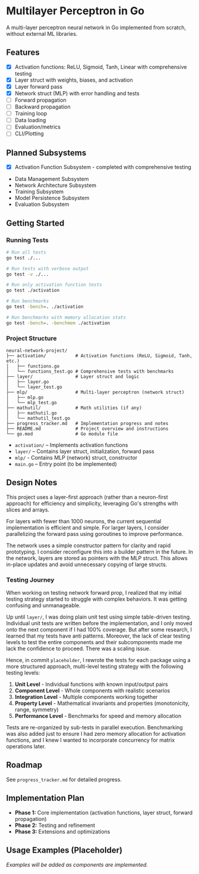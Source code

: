 # Multilayer Perceptron in Go

A multi-layer perceptron neural network in Go implemented from scratch, without external ML libraries.

## Features

- [x] Activation functions: ReLU, Sigmoid, Tanh, Linear with comprehensive testing
- [x] Layer struct with weights, biases, and activation
- [x] Layer forward pass
- [x] Network struct (MLP) with error handling and tests
- [ ] Forward propagation
- [ ] Backward propagation
- [ ] Training loop
- [ ] Data loading
- [ ] Evaluation/metrics
- [ ] CLI/Plotting

## Planned Subsystems

- [x] Activation Function Subsystem - completed with comprehensive testing
- Data Management Subsystem
- Network Architecture Subsystem
- Training Subsystem
- Model Persistence Subsystem
- Evaluation Subsystem

## Getting Started

### Running Tests

```sh
# Run all tests
go test ./...

# Run tests with verbose output
go test -v ./...

# Run only activation function tests
go test ./activation

# Run benchmarks
go test -bench=. ./activation

# Run benchmarks with memory allocation stats
go test -bench=. -benchmem ./activation
```

### Project Structure

```
neural-network-project/
├── activation/           # Activation functions (ReLU, Sigmoid, Tanh, etc.)
│   ├── functions.go
│   └── functions_test.go # Comprehensive tests with benchmarks
├── layer/                # Layer struct and logic
│   ├── layer.go
│   └── layer_test.go
├── mlp/                  # Multi-layer perceptron (network struct)
│   ├── mlp.go
│   └── mlp_test.go
├── mathutil/             # Math utilities (if any)
│   ├── mathutil.go
│   └── mathutil_test.go
├── progress_tracker.md   # Implementation progress and notes
├── README.md             # Project overview and instructions
└── go.mod                # Go module file
```

- `activation/` – Implements activation functions 
- `layer/` – Contains layer struct, initialization, forward pass
- `mlp/` - Contains MLP (network) struct, constructor
- `main.go` – Entry point (to be implemented)

## Design Notes

This project uses a layer-first approach (rather than a neuron-first approach) for efficiency and simplicity, leveraging Go's strengths with slices and arrays.

For layers with fewer than 1000 neurons, the current sequential implementation is efficient and simple. For larger layers, I consider parallelizing the forward pass using goroutines to improve performance.

The network uses a simple constructor pattern for clarity and rapid prototyping. I consider reconfigure this into a builder pattern in the future. In the network, layers are stored as pointers with the MLP struct. This allows in-place updates and avoid unnecessary copying of large structs. 

### Testing Journey

When working on testing network forward prop, I realized that my initial testing strategy started to struggle with complex behaviors. It was getting confusing and unmanageable. 

Up until `layer/`, I was doing plain unit test using simple table-driven testing. Individual unit tests are written before the implementation, and I only moved onto the next component if I had 100% coverage. But after some research, I learned that my tests have anti patterns. Moreover, the lack of clear testing levels to test the entire components and their subcomponents made me lack the confidence to proceed. There was a scaling issue. 

Hence, in commit `placeholder`, I rewrote the tests for each package using a more structured approach, multi-level testing strategy with the following testing levels:

1. **Unit Level** - Individual functions with known input/output pairs
2. **Component Level** - Whole components with realistic scenarios
3. **Integration Level** - Multiple components working together
4. **Property Level** - Mathematical invariants and properties (monotonicity, range, symmetry)
5. **Performance Level** - Benchmarks for speed and memory allocation

Tests are re-organized by sub-tests in parallel execution. Benchmarking was also added just to ensure I had zero memory allocation for activation functions, and I knew I wanted to incorporate concurrency for matrix operations later.


## Roadmap

See `progress_tracker.md` for detailed progress.

## Implementation Plan

- **Phase 1:** Core implementation (activation functions, layer struct, forward propagation)
- **Phase 2:** Testing and refinement
- **Phase 3:** Extensions and optimizations

## Usage Examples (Placeholder)

_Examples will be added as components are implemented._
